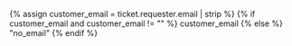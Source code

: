 {% assign customer_email = ticket.requester.email | strip %}
{% if customer_email and customer_email != "" %}
  customer_email
{% else %}
  "no_email"
{% endif %}